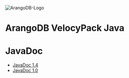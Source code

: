 
![ArangoDB-Logo](https://docs.arangodb.com/assets/arangodb_logo_2016_inverted.png)

# ArangoDB VelocyPack Java

# JavaDoc

* [JavaDoc 1.4](http://arangodb.github.io/java-velocypack/javadoc-1_4)
* [JavaDoc 1.0](http://arangodb.github.io/java-velocypack/javadoc-1_0/index.html)